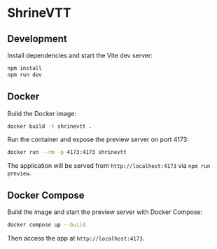 # ShrineVTT

## Development

Install dependencies and start the Vite dev server:

```bash
npm install
npm run dev
```

## Docker

Build the Docker image:

```bash
docker build -t shrinevtt .
```

Run the container and expose the preview server on port 4173:

```bash
docker run --rm -p 4173:4173 shrinevtt
```

The application will be served from `http://localhost:4173` via `npm run preview`.

## Docker Compose

Build the image and start the preview server with Docker Compose:

```bash
docker compose up --build
```

Then access the app at `http://localhost:4173`.
